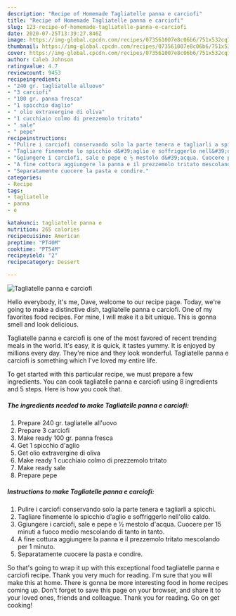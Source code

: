 ```yaml
---
description: "Recipe of Homemade Tagliatelle panna e carciofi"
title: "Recipe of Homemade Tagliatelle panna e carciofi"
slug: 123-recipe-of-homemade-tagliatelle-panna-e-carciofi
date: 2020-07-25T13:39:27.846Z
image: https://img-global.cpcdn.com/recipes/073561007e8c06b6/751x532cq70/tagliatelle-panna-e-carciofi-recipe-main-photo.jpg
thumbnail: https://img-global.cpcdn.com/recipes/073561007e8c06b6/751x532cq70/tagliatelle-panna-e-carciofi-recipe-main-photo.jpg
cover: https://img-global.cpcdn.com/recipes/073561007e8c06b6/751x532cq70/tagliatelle-panna-e-carciofi-recipe-main-photo.jpg
author: Caleb Johnson
ratingvalue: 4.7
reviewcount: 9453
recipeingredient:
- "240 gr. tagliatelle alluovo"
- "3 carciofi"
- "100 gr. panna fresca"
- "1 spicchio daglio"
- " olio extravergine di oliva"
- "1 cucchiaio colmo di prezzemolo tritato"
- " sale"
- " pepe"
recipeinstructions:
- "Pulire i carciofi conservando solo la parte tenera e tagliarli a spicchi."
- "Tagliare finemente lo spicchio d&#39;aglio e soffriggerlo nell&#39;olio caldo."
- "Ggiungere i carciofi, sale e pepe e ½ mestolo d&#39;acqua. Cuocere per 15 minuti a fuoco medio mescolando di tanto in tanto."
- "A fine cottura aggiungere la panna e il prezzemolo tritato mescolando per 1 minuto."
- "Separatamente cuocere la pasta e condire."
categories:
- Recipe
tags:
- tagliatelle
- panna
- e

katakunci: tagliatelle panna e 
nutrition: 265 calories
recipecuisine: American
preptime: "PT40M"
cooktime: "PT54M"
recipeyield: "2"
recipecategory: Dessert

---
```



![Tagliatelle panna e carciofi](https://img-global.cpcdn.com/recipes/073561007e8c06b6/751x532cq70/tagliatelle-panna-e-carciofi-recipe-main-photo.jpg)

Hello everybody, it's me, Dave, welcome to our recipe page. Today, we're going to make a distinctive dish, tagliatelle panna e carciofi. One of my favorites food recipes. For mine, I will make it a bit unique. This is gonna smell and look delicious.

Tagliatelle panna e carciofi is one of the most favored of recent trending meals in the world. It's easy, it is quick, it tastes yummy. It is enjoyed by millions every day. They're nice and they look wonderful. Tagliatelle panna e carciofi is something which I've loved my entire life.




To get started with this particular recipe, we must prepare a few ingredients. You can cook tagliatelle panna e carciofi using 8 ingredients and 5 steps. Here is how you cook that.

<!--inarticleads1-->

##### The ingredients needed to make Tagliatelle panna e carciofi:

1. Prepare 240 gr. tagliatelle all&#39;uovo
1. Prepare 3 carciofi
1. Make ready 100 gr. panna fresca
1. Get 1 spicchio d&#39;aglio
1. Get  olio extravergine di oliva
1. Make ready 1 cucchiaio colmo di prezzemolo tritato
1. Make ready  sale
1. Prepare  pepe




<!--inarticleads2-->

##### Instructions to make Tagliatelle panna e carciofi:

1. Pulire i carciofi conservando solo la parte tenera e tagliarli a spicchi.
1. Tagliare finemente lo spicchio d&#39;aglio e soffriggerlo nell&#39;olio caldo.
1. Ggiungere i carciofi, sale e pepe e ½ mestolo d&#39;acqua. Cuocere per 15 minuti a fuoco medio mescolando di tanto in tanto.
1. A fine cottura aggiungere la panna e il prezzemolo tritato mescolando per 1 minuto.
1. Separatamente cuocere la pasta e condire.




So that's going to wrap it up with this exceptional food tagliatelle panna e carciofi recipe. Thank you very much for reading. I'm sure that you will make this at home. There is gonna be more interesting food in home recipes coming up. Don't forget to save this page on your browser, and share it to your loved ones, friends and colleague. Thank you for reading. Go on get cooking!
